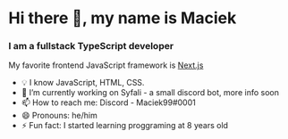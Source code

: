 # Hi there 👋, my name is Maciek
### I am a fullstack TypeScript developer


My favorite frontend JavaScript framework is [Next.js](https://nextjs.org/)

- 💡 I know JavaScript, HTML, CSS.
- 🔭 I’m currently working on Syfali - a small discord bot, more info soon 
- 📫 How to reach me: Discord - Maciek99#0001 
- 😄 Pronouns: he/him 
- ⚡ Fun fact: I started learning proggraming at 8 years old 
